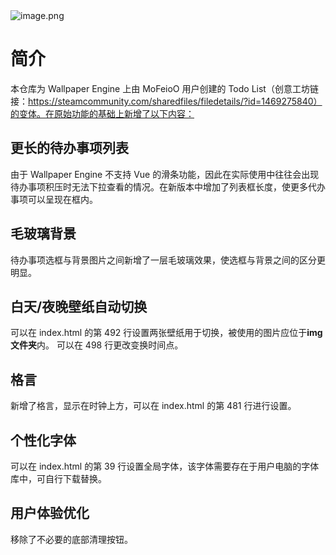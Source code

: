 <img src="https://ae01.alicdn.com/kf/S7407fbc6962d46dda92f99e0d841be96L.png" alt="image.png" title="image.png" />

# 简介
本仓库为 Wallpaper Engine 上由 MoFeioO 用户创建的 Todo List（创意工坊链接：https://steamcommunity.com/sharedfiles/filedetails/?id=1469275840）的变体。在原始功能的基础上新增了以下内容：

## 更长的待办事项列表
由于 Wallpaper Engine 不支持 Vue 的滑条功能，因此在实际使用中往往会出现待办事项积压时无法下拉查看的情况。在新版本中增加了列表框长度，使更多代办事项可以呈现在框内。

## 毛玻璃背景
待办事项选框与背景图片之间新增了一层毛玻璃效果，使选框与背景之间的区分更明显。

## 白天/夜晚壁纸自动切换
可以在 index.html 的第 492 行设置两张壁纸用于切换，被使用的图片应位于**img文件夹**内。
可以在 498 行更改变换时间点。

## 格言
新增了格言，显示在时钟上方，可以在 index.html 的第 481 行进行设置。

## 个性化字体
可以在 index.html 的第 39 行设置全局字体，该字体需要存在于用户电脑的字体库中，可自行下载替换。

## 用户体验优化
移除了不必要的底部清理按钮。
